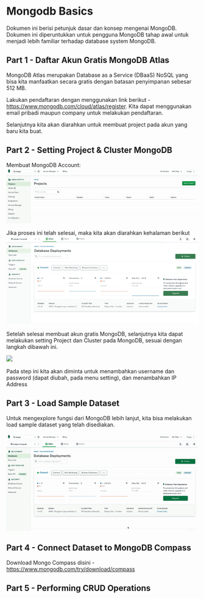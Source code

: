 # Mongodb Basics

Dokumen ini berisi petunjuk dasar dan konsep mengenai MongoDB. Dokumen ini diperuntukkan untuk pengguna MongoDB tahap awal untuk menjadi lebih familiar terhadap database system MongoDB.


## Part 1 - Daftar Akun Gratis MongoDB Atlas
MongoDB Atlas merupakan Database as a Service (DBaaS) NoSQL yang bisa kita manfaatkan secara gratis dengan batasan penyimpanan sebesar 512 MB. 

Lakukan pendaftaran dengan menggunakan link berikut - https://www.mongodb.com/cloud/atlas/register. Kita dapat menggunakan email pribadi maupun company untuk melakukan pendaftaran. 

Selanjutnya kita akan diarahkan untuk membuat project pada akun yang baru kita buat.


## Part 2 - Setting Project & Cluster MongoDB

Membuat MongoDB Account:
![](src/gif/create_project_mongodb.gif)

Jika proses ini telah selesai, maka kita akan diarahkan kehalaman berikut
![](src/img/database-deployments.png)


Setelah selesai membuat akun gratis MongoDB, selanjutnya kita dapat melakukan setting Project dan Cluster pada MongoDB, sesuai dengan langkah dibawah ini. 

![](src/gif/create_cluster_mongodb.gif)

Pada step ini kita akan diminta untuk menambahkan username dan password (dapat diubah, pada menu setting), dan menambahkan IP Address


## Part 3 - Load Sample Dataset

Untuk mengexplore fungsi dari MongoDB lebih lanjut, kita bisa melakukan load sample dataset yang telah disediakan.

![](src/gif/load_sample_dataset_mongodb.gif)



## Part 4 - Connect Dataset to MongoDB Compass

Download Mongo Compass disini - https://www.mongodb.com/try/download/compass

## Part 5 - Performing CRUD Operations





